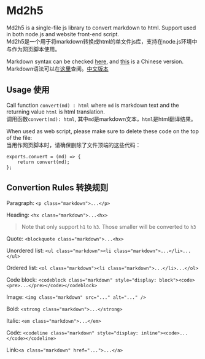 # Md2h5

[1]: https://www.markdownguide.com/
[2]: https://www.markdown.com.cn/

Md2h5 is a single-file js library to convert markdown to html. Support used in both node.js and website front-end script.<br />
Md2h5是一个用于将markdown转换成html的单文件js库，支持在node.js环境中与作为网页脚本使用。

Markdown syntax can be checked [here][1], and [this][2] is a Chinese version.<br />
Markdown语法可以在[这里][1]查阅。[中文版本][2]

## Usage 使用

Call function `convert(md) : html` where `md` is markdown text and the returning value `html` is html translation.<br />
调用函数`convert(md): html`, 其中`md`是markdown文本，`html`是html翻译结果。

When used as web script, please make sure to delete these code on the top of the file:<br />
当用作网页脚本时，请确保删除了文件顶端的这些代码：

```
exports.convert = (md) => {
    return convert(md);
};
```

## Convertion Rules 转换规则

Paragraph: `<p class="markdown">...</p>`

Heading: `<hx class="markdown">...<hx>`

> Note that only support `h1` to `h3`. Those smaller will be converted to `h3`

Quote: `<blockquote class="markdown">...<hx>`

Unordered list: `<ul class="markdown"><li class="markdown">...</li>...</ul>`

Ordered list: `<ol class="markdown"><li class="markdown">...</li>...</ol>`

Code block: `<codeblock class="markdown" style="display: block"><code><pre>...</pre></code></codeblock>`

Image: `<img class="markdown" src="..." alt="..." />`

Bold: `<strong class="markdown">...</strong>`

Italic: `<em class="markdown">...</em>`

Code: `<codeline class="markdown" style="display: inline"><code>...</code></codeline>`

Link:`<a class="markdown" href="...">...</a>`
